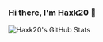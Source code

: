 ### Hi there, I'm Haxk20 👋 

  <img align="left" alt="Haxk20's GitHub Stats" src="https://github-readme-stats.vercel.app/api?username=Haxk20&show_icons=true&hide_border=true&theme=radical" />
